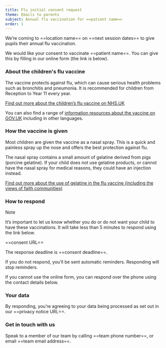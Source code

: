 ```yaml
---
title: Flu initial consent request
theme: Emails to parents
subject: Annual flu vaccination for ==patient name==
order: 1
---
```


We’re coming to ==location name== on ==next session dates== to give pupils their annual flu vaccination.

We would like your consent to vaccinate ==patient name==. You can give this by filling in our online form (the link is below).

### About the children's flu vaccine

The vaccine protects against flu, which can cause serious health problems such as bronchitis and pneumonia. It is recommended for children from Reception to Year 11 every year.

[Find out more about the children’s flu vaccine on NHS.UK](https://www.nhs.uk/vaccinations/child-flu-vaccine/)

You can also find a range of [information resources about the vaccine on GOV.​UK](https://www.gov.uk/government/publications/flu-vaccination-leaflets-and-posters) including in other languages.

### How the vaccine is given

Most children are given the vaccine as a nasal spray. This is a quick and painless spray up the nose and offers the best protection against flu.

The nasal spray contains a small amount of gelatine derived from pigs (porcine gelatine). If your child does not use gelatine products, or cannot have the nasal spray for medical reasons, they could have an injection instead.

[Find out more about the use of gelatine in the flu vaccine (including the views of faith communities)](https://www.gov.uk/government/publications/vaccines-and-porcine-gelatine)

### How to respond

> [!NOTE]
> It’s important to let us know whether you do or do not want your child to have these vaccinations. It will take less than 5 minutes to respond using the link below.

==consent URL==

The response deadline is ==consent deadline==.

If you do not respond, you’ll be sent automatic reminders. Responding will stop reminders.

If you cannot use the online form, you can respond over the phone using the contact details below.

### Your data

By responding, you’re agreeing to your data being processed as set out in our ==privacy notice URL==.

### Get in touch with us

Speak to a member of our team by calling ==team phone number==, or email ==team email address==.
